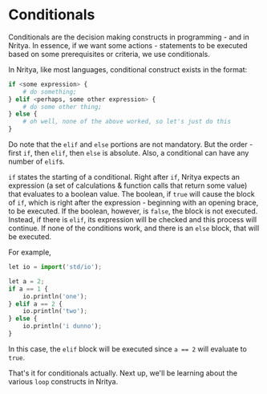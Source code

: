# Conditionals

Conditionals are the decision making constructs in programming - and in Nritya. In essence, if we want some actions - statements to be executed based on some prerequisites or criteria, we use conditionals.

In Nritya, like most languages, conditional construct exists in the format:
```py
if <some expression> {
	# do something;
} elif <perhaps, some other expression> {
	# do some other thing;
} else {
	# oh well, none of the above worked, so let's just do this
}
```

Do note that the `elif` and `else` portions are not mandatory. But the order - first `if`, then `elif`, then `else` is absolute. Also, a conditional can have any number of `elif`s.

`if` states the starting of a conditional. Right after `if`, Nritya expects an expression (a set of calculations & function calls that return some value) that evaluates to a boolean value. The boolean, if `true` will cause the block of `if`, which is right after the expression - beginning with an opening brace, to be executed. If the boolean, however, is `false`, the block is not executed. Instead, if there is `elif`, its expression will be checked and this process will continue. If none of the conditions work, and there is an `else` block, that will be executed.

For example,
```py
let io = import('std/io');

let a = 2;
if a == 1 {
	io.println('one');
} elif a == 2 {
	io.println('two');
} else {
	io.println('i dunno');
}
```
In this case, the `elif` block will be executed since `a == 2` will evaluate to `true`.

That's it for conditionals actually. Next up, we'll be learning about the various `loop` constructs in Nritya.